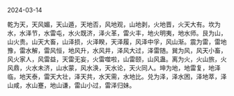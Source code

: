 2024-03-14

乾为天，天风媚，天山遁，天地否，风地观，山地剥，火地晋，火天大有。坎为水，水泽节，水雷屯，水火既济，泽火革，雷火丰，地火明夷，地水师。艮为山，山火贵。山天大畜，山泽损，火泽睽，天泽履，风泽中孚，风山渐。震为雷，雷地豫，雷水解，雷风恒，地风升，水风井，泽风大过，泽雷随。巽为风，风天小畜，风火家人，风雷益，天雷无妄，火雷噬啦，山雷颐，山风蛊。离为火，火山旅，火风鼎，火水未济，山水蒙，风水涣，天水论，天火同人。坤为地，地雷复，地泽临，地天泰，雷天大壮，泽天共，水天需，水地比。兑为泽，泽水困，泽地萃，泽山咸，水山蹇，地山谦，雷山小过，雷泽归妹。
